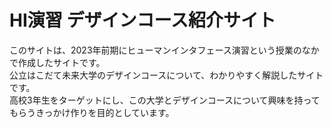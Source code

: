 # HI演習 デザインコース紹介サイト
このサイトは、2023年前期にヒューマンインタフェース演習という授業のなかで作成したサイトです。  
公立はこだて未来大学のデザインコースについて、わかりやすく解説したサイトです。  
高校3年生をターゲットにし、この大学とデザインコースについて興味を持ってもらうきっかけ作りを目的としています。
